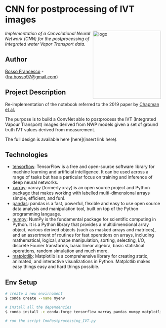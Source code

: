# CNN for postprocessing of IVT images
<img align="right" src="https://i.ibb.co/NspjQxV/logo.webp" alt="logo" width="220">

*Implementation of a Convolutional Neural Network (CNN) for the postprocessing of Integrated water Vapor Transport data.*

## Author
[Bosso Francesco](https://github.com/FBosso) - (fra.bosso97@gmail.com)


## Project Description
Re-implementation of the notebook referred to the 2019 paper by [Chapman et al.](https://agupubs.onlinelibrary.wiley.com/doi/full/10.1029/2019GL083662)

The purpose is to build a ConvNet able to postprocess the IVT (Integrated Vapour Transport)
images derived from NWP models given a set of ground truth IVT values derived from measurement.


The full design is available here [here](insert link here).

## Technologies
+ [tensorflow](https://www.tensorflow.org/): TensorFlow is a free and open-source software library for machine learning and artificial intelligence. It can be used across a range of tasks but has a particular focus on training and inference of deep neural networks.
+ [xarray](https://docs.xarray.dev/en/stable/): xarray (formerly xray) is an open source project and Python package that makes working with labelled multi-dimensional arrays simple, efficient, and fun!.
+ [pandas](https://pandas.pydata.org/): pandas is a fast, powerful, flexible and easy to use open source data analysis and manipulation tool, built on top of the Python programming language.
+ [numpy](https://numpy.org/doc/stable/index.html): NumPy is the fundamental package for scientific computing in Python. It is a Python library that provides a multidimensional array object, various derived objects (such as masked arrays and matrices), and an assortment of routines for fast operations on arrays, including mathematical, logical, shape manipulation, sorting, selecting, I/O, discrete Fourier transforms, basic linear algebra, basic statistical operations, random simulation and much more.
+ [matplotlib](https://matplotlib.org/): Matplotlib is a comprehensive library for creating static, animated, and interactive visualizations in Python. Matplotlib makes easy things easy and hard things possible.


  
## Env Setup

```bash
# create a new envirnoment
$ conda create --name myenv

# install all the dependencies
$ conda install -c conda-forge tensorflow xarray pandas numpy matplotlib

# run the script CnnPostprocessing_IVT.py

```
